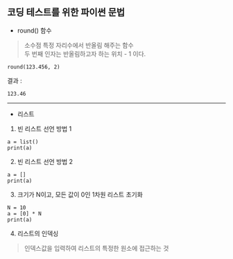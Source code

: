 ## 코딩 테스트를 위한 파이썬 문법  
* round() 함수  

> 소수점 특정 자리수에서 반올림 해주는 함수  
> 두 번째 인자는 반올림하고자 하는 위치 - 1 이다.  
```
round(123.456, 2)  
```
결과 :  
```
123.46
```  
<hr>  

* 리스트  

1. 빈 리스트 선언 방법 1  
```
a = list()  
print(a)  
```

2. 빈 리스트 선언 방법 2
```
a = []  
print(a)  
```

3. 크기가 N이고, 모든 값이 0인 1차원 리스트 초기화
```
N = 10
a = [0] * N
print(a)
```

4. 리스트의 인덱싱  
> 인덱스값을 입력하여 리스트의 특정한 원소에 접근하는 것  


